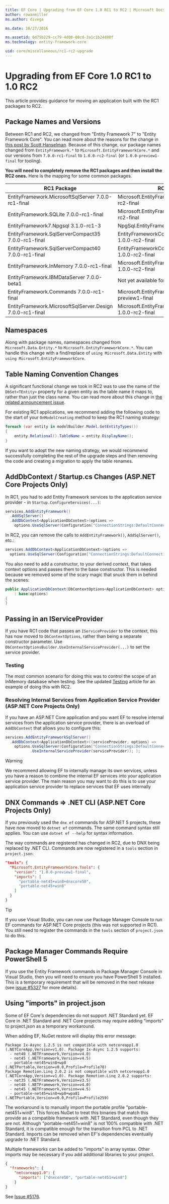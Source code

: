 ```yaml
---
title: EF Core | Upgrading from EF Core 1.0 RC1 to RC2 | Microsoft Docs
author: rowanmiller
ms.author: divega

ms.date: 10/27/2016

ms.assetid: 6d75b229-cc79-4d08-88cd-3a1c1b24d88f
ms.technology: entity-framework-core

uid: core/miscellaneous/rc1-rc2-upgrade
---
```

# Upgrading from EF Core 1.0 RC1 to 1.0 RC2

This article provides guidance for moving an application built with the RC1 packages to RC2.

## Package Names and Versions

Between RC1 and RC2, we changed from "Entity Framework 7" to "Entity Framework Core". You can read more about the reasons for the change in [this post by Scott Hanselman](http://www.hanselman.com/blog/ASPNET5IsDeadIntroducingASPNETCore10AndNETCore10.aspx). Because of this change, our package names changed from `EntityFramework.*` to `Microsoft.EntityFrameworkCore.*` and our versions from `7.0.0-rc1-final` to `1.0.0-rc2-final` (or `1.0.0-preview1-final` for tooling).

**You will need to completely remove the RC1 packages and then install the RC2 ones.** Here is the mapping for some common packages.

| RC1 Package                                               | RC2 Equivalent                                                       |
| --------------------------------------------------------- | -------------------------------------------------------------------- |
| EntityFramework.MicrosoftSqlServer        7.0.0-rc1-final | Microsoft.EntityFrameworkCore.SqlServer         1.0.0-rc2-final      |
| EntityFramework.SQLite                    7.0.0-rc1-final | Microsoft.EntityFrameworkCore.SQLite            1.0.0-rc2-final      |
| EntityFramework7.Npgsql                   3.1.0-rc1-3     | NpgSql.EntityFrameworkCore.Postgres             <to be advised>      |
| EntityFramework.SqlServerCompact35        7.0.0-rc1-final | EntityFrameworkCore.SqlServerCompact35          1.0.0-rc2-final      |
| EntityFramework.SqlServerCompact40        7.0.0-rc1-final | EntityFrameworkCore.SqlServerCompact40          1.0.0-rc2-final      |
| EntityFramework.InMemory                  7.0.0-rc1-final | Microsoft.EntityFrameworkCore.InMemory          1.0.0-rc2-final      |
| EntityFramework.IBMDataServer             7.0.0-beta1     | Not yet available for RC2                                            |
| EntityFramework.Commands                  7.0.0-rc1-final | Microsoft.EntityFrameworkCore.Tools             1.0.0-preview1-final |
| EntityFramework.MicrosoftSqlServer.Design 7.0.0-rc1-final | Microsoft.EntityFrameworkCore.SqlServer.Design  1.0.0-rc2-final      |

## Namespaces

Along with package names, namespaces changed from `Microsoft.Data.Entity.*` to `Microsoft.EntityFrameworkCore.*`. You can handle this change with a find/replace of `using Microsoft.Data.Entity` with `using Microsoft.EntityFrameworkCore`.

## Table Naming Convention Changes

A significant functional change we took in RC2 was to use the name of the `DbSet<TEntity>` property for a given entity as the table name it maps to, rather than just the class name. You can read more about this change in [the related announcement issue](https://github.com/aspnet/Announcements/issues/167).

For existing RC1 applications, we recommend adding the following code to the start of your `OnModelCreating` method to keep the RC1 naming strategy:

``` csharp
foreach (var entity in modelBuilder.Model.GetEntityTypes())
{
    entity.Relational().TableName = entity.DisplayName();
}
```

If you want to adopt the new naming strategy, we would recommend successfully completing the rest of the upgrade steps and then removing the code and creating a migration to apply the table renames.

## AddDbContext / Startup.cs Changes (ASP.NET Core Projects Only)

In RC1, you had to add Entity Framework services to the application service provider - in `Startup.ConfigureServices(...)`:

``` csharp
services.AddEntityFramework()
  .AddSqlServer()
  .AddDbContext<ApplicationDbContext>(options =>
    options.UseSqlServer(Configuration["ConnectionStrings:DefaultConnection"]));
```

In RC2, you can remove the calls to `AddEntityFramework()`, `AddSqlServer()`, etc.:

``` csharp
services.AddDbContext<ApplicationDbContext>(options =>
  options.UseSqlServer(Configuration["ConnectionStrings:DefaultConnection"]));
```

You also need to add a constructor, to your derived context, that takes context options and passes them to the base constructor. This is needed because we removed some of the scary magic that snuck them in behind the scenes:

``` csharp
public ApplicationDbContext(DbContextOptions<ApplicationDbContext> options)
    : base(options)
{
}
```

## Passing in an IServiceProvider

If you have RC1 code that passes an `IServiceProvider` to the context, this has now moved to `DbContextOptions`, rather than being a separate constructor parameter. Use `DbContextOptionsBuilder.UseInternalServiceProvider(...)` to set the service provider.

### Testing

The most common scenario for doing this was to control the scope of an InMemory database when testing. See the updated [Testing](testing/index.md) article for an example of doing this with RC2.

### Resolving Internal Services from Application Service Provider (ASP.NET Core Projects Only)

If you have an ASP.NET Core application and you want EF to resolve internal services from the application service provider, there is an overload of `AddDbContext` that allows you to configure this:

``` csharp
services.AddEntityFrameworkSqlServer()
  .AddDbContext<ApplicationDbContext>((serviceProvider, options) =>
    options.UseSqlServer(Configuration["ConnectionStrings:DefaultConnection"])
           .UseInternalServiceProvider(serviceProvider)); );
```

> [!WARNING]
> We recommend allowing EF to internally manage its own services, unless you have a reason to combine the internal EF services into your application service provider. The main reason you may want to do this is to use your application service provider to replace services that EF uses internally

## DNX Commands => .NET CLI (ASP.NET Core Projects Only)

If you previously used the `dnx ef` commands for ASP.NET 5 projects, these have now moved to `dotnet ef` commands. The same command syntax still applies. You can use `dotnet ef --help` for syntax information.

The way commands are registered has changed in RC2, due to DNX being replaced by .NET CLI. Commands are now registered in a `tools` section in `project.json`:

``` json
"tools": {
  "Microsoft.EntityFrameworkCore.Tools": {
    "version": "1.0.0-preview1-final",
    "imports": [
      "portable-net45+win8+dnxcore50",
      "portable-net45+win8"
    ]
  }
}
```

> [!TIP]
> If you use Visual Studio, you can now use Package Manager Console to run EF commands for ASP.NET Core projects (this was not supported in RC1). You still need to register the commands in the `tools` section of `project.json` to do this.

## Package Manager Commands Require PowerShell 5

If you use the Entity Framework commands in Package Manager Console in Visual Studio, then you will need to ensure you have PowerShell 5 installed. This is a temporary requirement that will be removed in the next release (see [issue #5327](https://github.com/aspnet/EntityFramework/issues/5327) for more details).

## Using "imports" in project.json

Some of EF Core's dependencies do not support .NET Standard yet. EF Core in .NET Standard and .NET Core projects may require adding "imports" to project.json as a temporary workaround.

When adding EF, NuGet restore will display this error message:

``` console
Package Ix-Async 1.2.5 is not compatible with netcoreapp1.0 (.NETCoreApp,Version=v1.0). Package Ix-Async 1.2.5 supports:
  - net40 (.NETFramework,Version=v4.0)
  - net45 (.NETFramework,Version=v4.5)
  - portable-net45+win8+wp8 (.NETPortable,Version=v0.0,Profile=Profile78)
Package Remotion.Linq 2.0.2 is not compatible with netcoreapp1.0 (.NETCoreApp,Version=v1.0). Package Remotion.Linq 2.0.2 supports:
  - net35 (.NETFramework,Version=v3.5)
  - net40 (.NETFramework,Version=v4.0)
  - net45 (.NETFramework,Version=v4.5)
  - portable-net45+win8+wp8+wpa81 (.NETPortable,Version=v0.0,Profile=Profile259)
```

The workaround is to manually import the portable profile "portable-net451+win8". This forces NuGet to treat this binaries that match this provide as a compatible framework with .NET Standard, even though they are not. Although "portable-net451+win8" is not 100% compatible with .NET Standard, it is compatible enough for the transition from PCL to .NET Standard. Imports can be removed when EF's dependencies eventually upgrade to .NET Standard.

Multiple frameworks can be added to "imports" in array syntax. Other imports may be necessary if you add additional libraries to your project.

``` json
{
  "frameworks": {
    "netcoreapp1.0": {
      "imports": ["dnxcore50", "portable-net451+win8"]
    }
}
```

See [Issue #5176](https://github.com/aspnet/EntityFramework/issues/5176).
